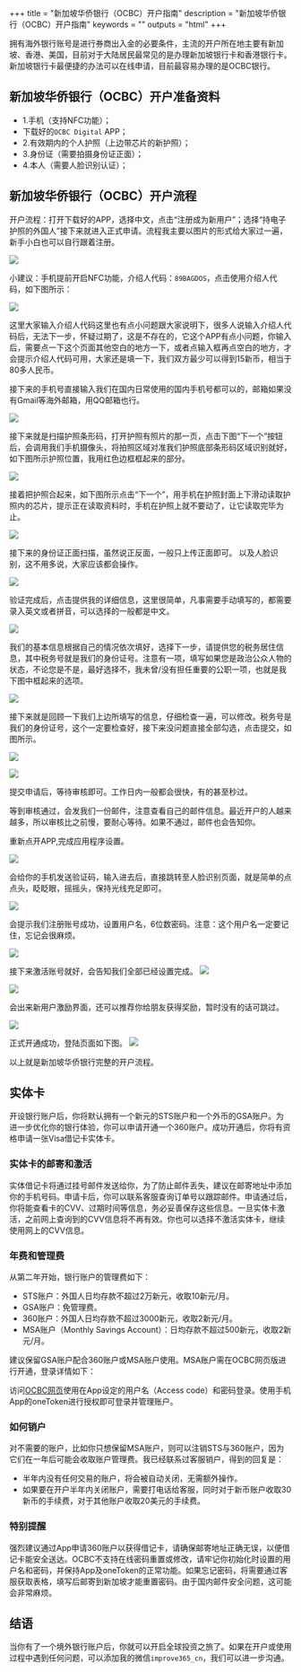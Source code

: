 +++
title = "新加坡华侨银行（OCBC）开户指南"
description = "新加坡华侨银行（OCBC）开户指南"
keywords = ""
outputs = "html"
+++

拥有海外银行账号是进行券商出入金的必要条件，主流的开户所在地主要有新加坡、香港、美国，目前对于大陆居民最常见的是办理新加坡银行卡和香港银行卡。新加坡银行卡最便捷的办法可以在线申请，目前最容易办理的是OCBC银行。

## 新加坡华侨银行（OCBC）开户准备资料

- 1.手机（支持NFC功能）；
- 下载好的`OCBC Digital` APP；
- 2.有效期内的个人护照（上边带芯片的新护照）；
- 3.身份证（需要拍摄身份证正面）；
- 4.本人（需要人脸识别认证）；

## 新加坡华侨银行（OCBC）开户流程

开户流程：打开下载好的APP，选择中文，点击“注册成为新用户”；选择“持电子护照的外国人”接下来就进入正式申请。流程我主要以图片的形式给大家过一遍，新手小白也可以自行跟着注册。

![](https://img.bmpi.dev/ec098ca8-0425-100e-3e7a-9f68b02db33e.png)

小建议：手机提前开启NFC功能，介绍人代码：`89BAGDOS`，点击使用介绍人代码，如下图所示：

![](https://img.bmpi.dev/c5eaef7b-388b-8e99-4351-80fd0988aae1.png)

这里大家输入介绍人代码这里也有点小问题跟大家说明下，很多人说输入介绍人代码后，无法下一步，怀疑过期了，这是不存在的，它这个APP有点小问题，你输入后，需要点一下这个页面其他空白的地方一下，或者点输入框再点空白的地方，才会提示介绍人代码可用，大家还是填一下，我们双方最少可以得到15新币，相当于80多人民币。

接下来的手机号直接输入我们在国内日常使用的国内手机号都可以的，邮箱如果没有Gmail等海外邮箱，用QQ邮箱也行。

![](https://img.bmpi.dev/d99be393-8cd3-4b75-e0b6-9a05cc6ad3a6.png)

接下来就是扫描护照条形码，打开护照有照片的那一页，点击下图“下一个”按钮后，会调用我们手机摄像头，将拍照区域对准我们护照底部条形码区域识别就好，如下图所示护照位置，我用红色边框框起来的部分。

![](https://img.bmpi.dev/599a1cbe-6fd1-69b5-9a03-beec9c661015.png)

接着把护照合起来，如下图所示点击“下一个”，用手机在护照封面上下滑动读取护照内的芯片，提示正在读取资料时，手机在护照上就不要动了，让它读取完毕为止。

![](https://img.bmpi.dev/1da9c2d0-d1b1-4df8-283c-1167d0ee1744.png)

接下来的身份证正面扫描，虽然说正反面，一般只上传正面即可。
以及人脸识别，这不用多说，大家应该都会操作。

![](https://img.bmpi.dev/1de40462-ba24-bbb1-ab62-4b5d86c45616.png)

验证完成后，点击提供我的详细信息，这里很简单，凡事需要手动填写的，都需要录入英文或者拼音，可以选择的一般都是中文。

![](https://img.bmpi.dev/ecd35957-76d1-c86e-5e65-bcc7feb3993c.png)

我们的基本信息根据自己的情况依次填好，选择下一步，请提供您的税务居住信息，其中税务号就是我们的身份证号。注意有一项，填写如果您是政治公众人物的状态，不论您是不是，最好选择不，我未曾/没有担任重要的公职一项，也就是我下图中框起来的选项。

![](https://img.bmpi.dev/487487b6-4a01-fcb7-d450-b9ac04c525ee.png)

接下来就是回顾一下我们上边所填写的信息，仔细检查一遍，可以修改。税务号是我们的身份证号，这个一定要检查好，接下来没问题直接全部勾选，点击提交，如图所示。

![](https://img.bmpi.dev/808cd47d-6d43-8cab-4a64-58b20b0ecf20.png)

![](https://img.bmpi.dev/772907d3-9270-b728-110e-93b207f4b53a.png)

提交申请后，等待审核即可。工作日内一般都会很快，有的甚至秒过。

等到审核通过，会发我们一份邮件，注意查看自己的邮件信息。最近开户的人越来越多，所以审核比之前慢，要耐心等待。如果不通过，邮件也会告知你。

重新点开APP,完成应用程序设置。

![](https://img.bmpi.dev/cf5f7ccd-124d-610c-d379-b9856119d432.png)

会给你的手机发送验证码，输入进去后，直接跳转至人脸识别页面，就是简单的点点头，眨眨眼，摇摇头，保持光线充足即可。

![](https://img.bmpi.dev/5292e24f-e1fe-58f1-61e0-385259b478c6.png)

会提示我们注册账号成功，设置用户名，6位数密码。注意：这个用户名一定要记住，忘记会很麻烦。

![](https://img.bmpi.dev/ce07610d-37a2-565e-482b-3479ca898f38.png)

接下来激活账号就好，会告知我们全部已经设置完成。
![](https://img.bmpi.dev/91fd2bbc-d2a4-2b6b-c7d0-fd133e171843.png)

![](https://img.bmpi.dev/8123f9b7-9e90-094c-e611-18f4f831c7a9.png)

会出来新用户激励界面，还可以推荐你给朋友获得奖励，暂时没有的话可跳过。

![](https://img.bmpi.dev/30f1a586-eb78-c652-12a5-ef2eb12e2b71.png)

正式开通成功，登陆页面如下图。
![](https://img.bmpi.dev/12f26a64-e931-dee9-1839-5696fe10b1a9.png)

以上就是新加坡华侨银行完整的开户流程。

## 实体卡

开设银行账户后，你将默认拥有一个新元的STS账户和一个外币的GSA账户。为进一步优化你的银行体验，你可以申请开通一个360账户。成功开通后，你将有资格申请一张Visa借记卡实体卡。

### 实体卡的邮寄和激活

实体借记卡将通过挂号邮件发送给你，为了防止邮件丢失，建议在邮寄地址中添加你的手机号码。申请卡后，你可以联系客服查询订单号以跟踪邮件。申请通过后，你将能查看卡的CVV、过期时间等信息，务必妥善保存这些信息。一旦实体卡激活，之前网上查询到的CVV信息将不再有效。你也可以选择不激活实体卡，继续使用网上的CVV信息。

### 年费和管理费

从第二年开始，银行账户的管理费如下：

- STS账户：外国人日均存款不超过2万新元，收取10新元/月。
- GSA账户：免管理费。
- 360账户：外国人日均存款不超过3000新元，收取2新元/月。
- MSA账户（Monthly Savings Account）：日均存款不超过500新元，收取2新元/月。

建议保留GSA账户配合360账户或MSA账户使用。MSA账户需在OCBC网页版进行开通，登录详情如下：

访问[OCBC网页](https://internet.ocbc.com/internet-banking/)使用在App设定的用户名（Access code）和密码登录。使用手机App的oneToken进行授权即可登录并管理账户。

### 如何销户

对不需要的账户，比如你只想保留MSA账户，则可以注销STS与360账户，因为它们在一年后可能会收取账户管理费。我已经联系过客服销户，得到的回复是：

- 半年内没有任何交易的账户，将会被自动关闭，无需额外操作。
- 如果要在开户半年内关闭账户，需要打电话给客服，同时对于新币账户收取30新币的手续费，对于其他账户收取20美元的手续费。

### 特别提醒

强烈建议通过App申请360账户以获得借记卡，请确保邮寄地址正确无误，以便借记卡能安全送达。OCBC不支持在线密码重置或修改，请牢记你初始化时设置的用户名和密码，并保持App及oneToken的正常功能。如果忘记密码，将需要通过客服获取表格，填写后邮寄到新加坡才能重置密码。由于国内邮件安全问题，这可能会非常麻烦。

## 结语

当你有了一个境外银行账户后，你就可以开启全球投资之旅了。如果在开户或使用过程中遇到任何问题，可以添加我的微信`improve365_cn`，我们可以进一步沟通。
